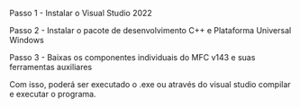 Passo 1 - Instalar o Visual Studio 2022

Passo 2 - Instalar o pacote de desenvolvimento C++ e Plataforma Universal Windows

Passo 3 - Baixas os componentes individuais do MFC v143 e suas ferramentas auxiliares

Com isso, poderá ser executado o .exe ou através do visual studio compilar e executar o programa.